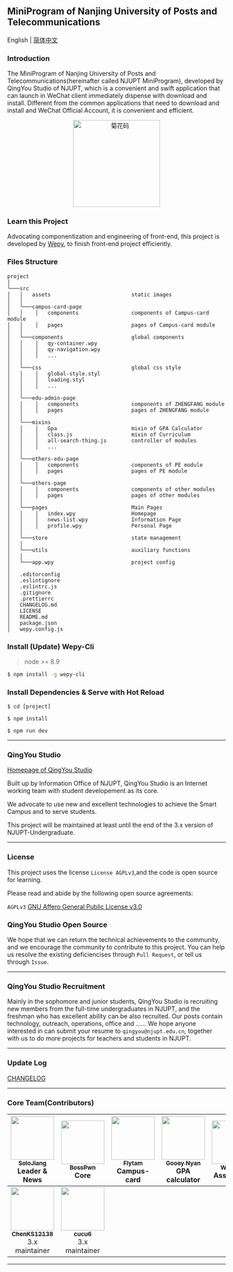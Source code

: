 ## MiniProgram of Nanjing University of Posts and Telecommunications

English | [简体中文](./README-zh_CN.md)

### Introduction

The MiniProgram of Nanjing University of Posts and Telecommunications(hereinafter called NJUPT MiniProgram), developed by QingYou Studio of NJUPT, which is a convenient and swift application that can launch in WeChat client immediately dispense with download and install. Different from the common applications that need to download and install and WeChat Official Account, it is convenient and efficient.

<p align="center">
<img src="https://static.airbob.org/under-graduate/undergraduate-qrcode.jpg" alt="菊花码" width="200" height="200">
</p>

### Learn this Project

Advocating componentization and engineering of front-end, this project is developed by [Wepy](https://github.com/tencent/wepy), to finish front-end project efficiently.

### Files Structure

```
project
│
└───src
│   │   assets                          static images
│   │
│   └───campus-card-page
│   │    │   components                 components of Campus-card module
│   │    │   pages                      pages of Campus-card module
│   │
│   └───components                      global components
│   │    │   qy-container.wpy 
│   │    │   qy-navigation.wpy
│   │    │   ...
│   │
│   └───css               			    global css style
│   │    │   global-style.styl
│   │    │   loading.styl
│   │    │   ...
│   │
│   └───edu-admin-page
│   │    │   components                 components of ZHENGFANG module
│   │    │   pages                      pages of ZHENGFANG module
│   │
│   └───mixins 
│   │    │   Gpa                        mixin of GPA Calculator
│   │    │   class.js                   mixin of Curriculum
│   │    │   all-search-thing.js        controller of modules
│   │    │   ...
│   │
│   └───others-edu-page
│   │    │   components                 components of PE module
│   │    │   pages                      pages of PE module
│   │
│   └───others-page
│   │    │   components                 components of other modules
│   │    │   pages                      pages of other modules
│   │
│   └───pages                           Main Pages
│   │    │   index.wpy                  Homepage
│   │    │   news-list.wpy			    Information Page
│   │    │   profile.wpy   			    Personal Page
│   │
│   └───store 						    state management
│   │
│   └───utils 						    auxiliary functions
│   │
│   └───app.wpy 					    project config
│       
│   .editorconfig
│   .eslintignore
│   .eslintrc.js
│   .gitignore
│   .prettierrc
│   CHANGELOG.md
│   LICENSE   
│   README.md
│   package.json
│   wepy.config.js

```

### Install (Update) Wepy-Cli

> node >= 8.9

```bash
$ npm install -g wepy-cli
```

### Install Dependencies & Serve with Hot Reload

```
$ cd [project]

$ npm install

$ npm run dev
```

------

### QingYou Studio

[Homepage of QingYou Studio](https://qingyou.njupt.edu.cn)

Built up by Information Office of NJUPT, QingYou Studio is an Internet working team with student developement as its core.

We advocate to use new and excellent technologies to achieve the Smart Campus and to serve students.

This project will be maintained at least until the end of the 3.x version of NJUPT-Undergraduate.

------

### License

This project uses the license `License AGPLv3`,and the code is open source for learning.

Please read and abide by the following open source agreements:

`AGPLv3` [GNU Affero General Public License v3.0](https://github.com/GreenPomelo/Undergraduate/blob/master/LICENSE)

### QingYou Studio Open Source

We hope that we can return the technical achievements to the community, and we encourage the community to contribute to this project. You can help us resolve the existing deficiencises through `Pull Request`, or tell us through `Issue`.

------

### QingYou Studio Recruitment

Mainly in the sophomore and junior students, QingYou Studio is recruiting new members from the full-time undergraduates in NJUPT, and the freshman who has excellent ability can be also recruited. Our posts contain technology, outreach, operations, office and ...... We hope anyone interested in can submit your resume to `qingyou@njupt.edu.cn`, together with us to do more projects for teachers and students in NJUPT.

------

### Update Log

[CHANGELOG](./CHANGELOG.md)

-----

### Core Team(Contributors)

| [<img src="https://github.com/solojiang.png?s=64" width="100px;"/><br /><sub><b>SoloJiang</b></sub>](https://github.com/solojiang)<br />Leader & News   | [<img src="https://github.com/Bosspwn.png?s=64" width="100px;"/><br /><sub><b>BossPwn</b></sub>](https://github.com/Bosspwn)<br />Core<br />  | [<img src="https://github.com/flytam.png?s=64" width="100px;"/><br /><sub><b>Flytam</b></sub>](https://github.com/flytam)<br />Campus-card  | [<img src="https://github.com/GooeyNyan.png?s=64" width="100px;"/><br /><sub><b>Gooey Nyan</b></sub>](https://github.com/GooeyNyan)<br />GPA calculator | [<img src="https://github.com/UZIhuhuhu.png?s=64" width="100px;"/><br /><sub><b>WynnXin</b></sub>](https://github.com/UZIhuhuhu)<br />Association | [<img src="https://github.com/niffler-bkkkkk.png?s=64" width="100px;"/><br /><sub><b>niffler-bkkkk</b></sub>](https://github.com/niffler-bkkkkk)<br />Questionnaire   |  [<img src="https://github.com/kishivn.png?s=64" width="100px;"/><br /><sub><b>kishivn</b></sub>](https://github.com/kishivn)<br />Information |
| :---: | :---: | :---: | :---: | :---: | :---: | :---: |
| [<img src="https://github.com/ChenKS12138.png?s=64" width="100px;"/><br /><sub><b>ChenKS12138</b></sub>](https://github.com/ChenKS12138)<br />3.x maintainer   | [<img src="https://github.com/cucu6.png?s=64" width="100px;"/><br /><sub><b>cucu6</b></sub>](https://github.com/cucu6)<br />3.x maintainer

------